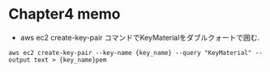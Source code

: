 # Chapter4 memo
- aws ec2 create-key-pair コマンドでKeyMaterialをダブルクォートで囲む.

` aws ec2 create-key-pair --key-name {key_name} --query "KeyMaterial" --output text > {key_name}pem `


